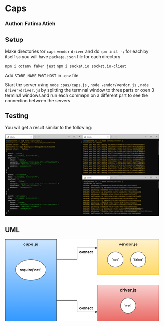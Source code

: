 # Caps

### Author: Fatima Atieh


## Setup

Make directories for `caps` `vendor` `driver` and do `npm init -y` for each by itself so you will have `package.json` file for each directory

`npm i dotenv faker jest`
`npm i socket.io socket.io-client`

Add `STORE_NAME` `PORT` `HOST` in `.env` file

Start the server using `node cpas/caps.js` , `node vendor/vendor.js` , `node driver/driver.js` by splitting the terminal window to three parts or open 3 terminal windows and run each commapn on a different part to see the connection between the servers


## Testing

You will get a result similar to the following:

![caps-18](assets/class-18.JPG)



## UML

![tcp](assets/tcp.png)
